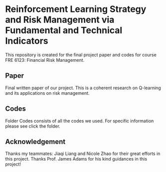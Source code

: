# Reinforcement Learning Strategy and Risk Management via Fundamental and Technical Indicators

This repository is created for the final project paper and codes for course FRE 6123: Financial Risk Management.

## Paper

Final written paper of our project. This is a coherent research on Q-learning and its applications on risk management.

## Codes

Folder Codes consists of all the codes we used. For specific information please see click the folder.

## Acknowledgement 

Thanks my teammates: Jiaqi Liang and Nicole Zhao for their great efforts in this project. Thanks Prof. James Adams for his kind guidances in this project!
